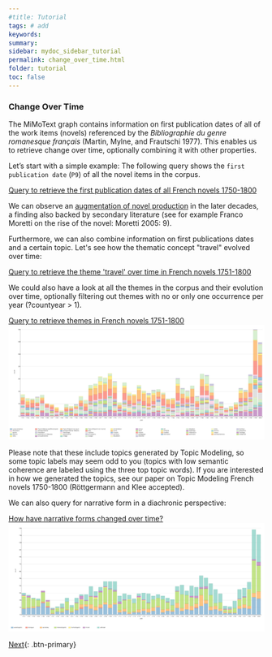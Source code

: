 ```yaml
---
#title: Tutorial
tags: # add
keywords:
summary:
sidebar: mydoc_sidebar_tutorial
permalink: change_over_time.html
folder: tutorial
toc: false
---
```


### **Change Over Time**

The MiMoText graph contains information on first publication dates of all of the work items (novels) referenced by the *Bibliographie du genre romanesque français* (Martin, Mylne, and Frautschi 1977). This enables us to retrieve change over time, optionally combining it with other properties.

Let’s start with a simple example: The following query shows the `first publication date` (`P9`) of all the novel items in the corpus.

[Query to retrieve the first publication dates of all French novels 1750-1800](https://tinyurl.com/22g3kxun)

We can observe an [augmentation of novel production](https://tinyurl.com/2b72syxd) in the later decades, a finding also backed by secondary literature (see for example Franco Moretti on the rise of the novel: Moretti 2005: 9).

Furthermore, we can also combine information on first publications dates and a certain topic. Let's see how the thematic concept "travel" evolved over time:

[Query to retrieve the theme 'travel' over time in French novels 1751-1800](https://tinyurl.com/y6r5qf69)

We could also have a look at all the themes in the corpus and their evolution over time, optionally filtering out themes with no or only one occurrence per year (?countyear > 1).

[Query to retrieve themes in French novels 1751-1800](https://tinyurl.com/y3kmqhpd)
![themes_french](images/change_themes_french.png)

Please note that these include topics generated by Topic Modeling, so some topic labels may seem odd to you (topics with low semantic coherence are labeled using the three top topic words). If you are interested in how we generated the topics, see our paper on Topic Modeling French novels 1750-1800 (Röttgermann and Klee accepted).  

We can also query for narrative form in a diachronic perspective:

[How have narrative forms changed over time?](https://tinyurl.com/2nlr8vgw)
![nar_form](images/change_nar_forms.png)

[Next](./comparing.html){: .btn-primary}
